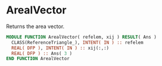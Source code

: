 # ArealVector

Returns the area vector.

```fortran
MODULE FUNCTION ArealVector( refelem, xij ) RESULT( Ans )
  CLASS(ReferenceTriangle_), INTENT( IN ) :: refelem
  REAL( DFP ), INTENT( IN ) :: xij(:,:)
  REAL( DFP ) :: Ans( 3 )
END FUNCTION ArealVector
```
